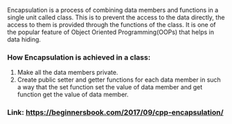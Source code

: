 Encapsulation is a process of combining data members and functions in a single unit called class. This is to prevent the access to the data directly, the access to them is provided through the functions of the class. It is one of the popular feature of Object Oriented Programming(OOPs) that helps in data hiding.
### How Encapsulation is achieved in a class:
1) Make all the data members private.
2) Create public setter and getter functions for each data member in such a way that the set function set the value of data member and get function get the value of data member.
### Link: https://beginnersbook.com/2017/09/cpp-encapsulation/
